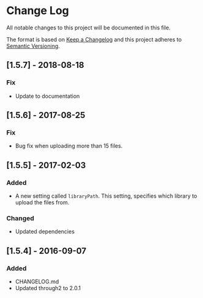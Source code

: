 # Change Log
All notable changes to this project will be documented in this file.

The format is based on [Keep a Changelog](http://keepachangelog.com/) 
and this project adheres to [Semantic Versioning](http://semver.org/).

## [1.5.7] - 2018-08-18
### Fix
- Update to documentation

## [1.5.6] - 2017-08-25
### Fix
- Bug fix when uploading more than 15 files. 

## [1.5.5] - 2017-02-03
### Added
- A new setting called `libraryPath`. This setting, specifies which library to upload the files from.

### Changed
- Updated dependencies

## [1.5.4] - 2016-09-07
### Added
- CHANGELOG.md
- Updated through2 to 2.0.1